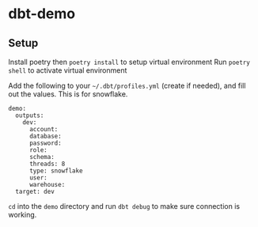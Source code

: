 # dbt-demo

## Setup

Install poetry then `poetry install` to setup virtual environment
Run `poetry shell` to activate virtual environment

Add the following to your `~/.dbt/profiles.yml` (create if needed), and fill out the values. This is for snowflake.

```
demo:
  outputs:
    dev:
      account: 
      database: 
      password: 
      role: 
      schema: 
      threads: 8
      type: snowflake
      user: 
      warehouse: 
  target: dev
```

`cd` into the `demo` directory and run `dbt debug` to make sure connection is working.
